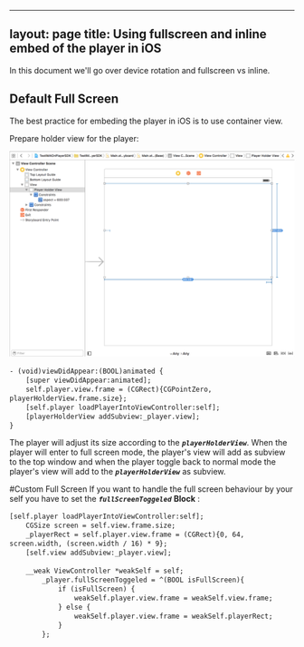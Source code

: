 
---
layout: page
title: Using fullscreen and inline embed of the player in iOS
---

In this document we'll go over device rotation and fullscreen vs inline.

## Default Full Screen
The best practice for embeding the player in iOS is to use container view.

Prepare holder view for the player:

![Register](images/playerHolder.png)

```
- (void)viewDidAppear:(BOOL)animated {
    [super viewDidAppear:animated];
    self.player.view.frame = (CGRect){CGPointZero, playerHolderView.frame.size};
    [self.player loadPlayerIntoViewController:self];
    [playerHolderView addSubview:_player.view];
}
```

The player will adjust its size according to the _**`playerHolderView`**_.
When the player will enter to full screen mode, the player's view will add as subview to the top window and when the player toggle back to normal mode the player's view will add to the _**`playerHolderView`**_ as subview.

#Custom Full Screen
If you want to handle the full screen behaviour by your self you have to set the _**`fullScreenToggeled`**_ **Block** :

```
[self.player loadPlayerIntoViewController:self];
    CGSize screen = self.view.frame.size;
    _playerRect = self.player.view.frame = (CGRect){0, 64, screen.width, (screen.width / 16) * 9};
    [self.view addSubview:_player.view];
    
    __weak ViewController *weakSelf = self;
        _player.fullScreenToggeled = ^(BOOL isFullScreen){
            if (isFullScreen) {
                weakSelf.player.view.frame = weakSelf.view.frame;
            } else {
                weakSelf.player.view.frame = weakSelf.playerRect;
            }
        };
```
  

